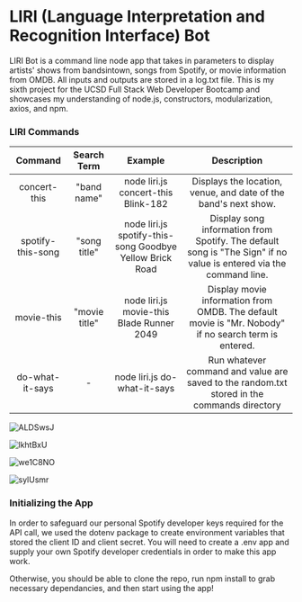 # LIRI (Language Interpretation and Recognition Interface) Bot  

LIRI Bot is a command line node app that takes in parameters to display artists' shows from bandsintown, songs from Spotify, or movie information from OMDB. All inputs and outputs are stored in a log.txt file. This is my sixth project for the UCSD Full Stack Web Developer Bootcamp and showcases my understanding of node.js, constructors, modularization, axios, and npm.

### LIRI Commands

**Command**|**Search Term**|**Example**|**Description**
:-----:|:-----:|:-----:|:-----:
concert-this|"band name"|node liri.js concert-this Blink-182|Displays the location, venue, and date of the band's next show.
spotify-this-song|"song title"|node liri.js spotify-this-song Goodbye Yellow Brick Road|Display song information from Spotify. The default song is "The Sign" if no value is entered via the command line.
movie-this|"movie title"|node liri.js movie-this Blade Runner 2049|Display movie information from OMDB. The default movie is "Mr. Nobody" if no search term is entered.
do-what-it-says|-|node liri.js do-what-it-says|Run whatever command and value are saved to the random.txt stored in the commands directory

![ALDSwsJ](https://user-images.githubusercontent.com/50184318/64060278-2abfaa80-cb7f-11e9-9921-3f5524875e12.gif)

![lkhtBxU](https://user-images.githubusercontent.com/50184318/64060295-69556500-cb7f-11e9-9ee0-0728be219e4a.gif)

![we1C8NO](https://user-images.githubusercontent.com/50184318/64060338-f5678c80-cb7f-11e9-9d95-bbfb4a5df5d2.gif)

![sylUsmr](https://user-images.githubusercontent.com/50184318/64060359-2ba50c00-cb80-11e9-801e-628d319f51cc.gif)

### Initializing the App

In order to safeguard our personal Spotify developer keys required for the API call, we used the dotenv package to create environment variables that stored the client ID and client secret. You will need to create a .env app and supply your own Spotify developer credentials in order to make this app work. 

Otherwise, you should be able to clone the repo, run npm install to grab necessary dependancies, and then start using the app!
